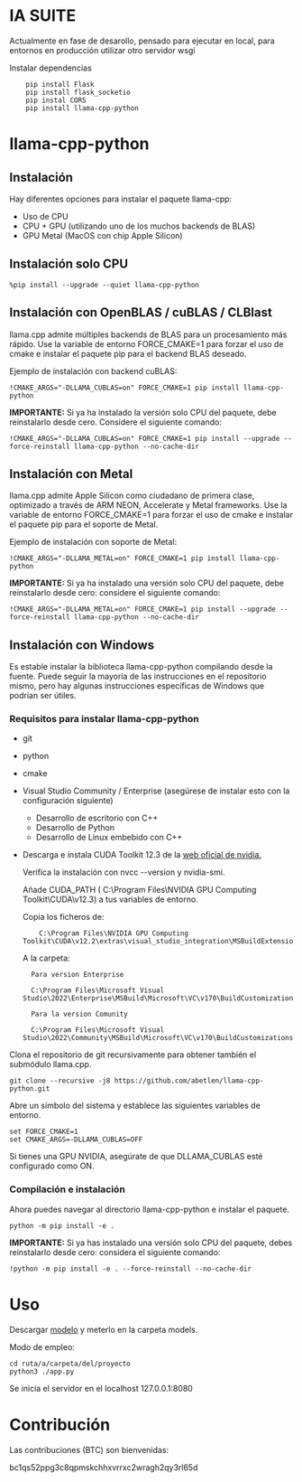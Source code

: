 <h1>IA SUITE</h1>

Actualmente en fase de desarollo, pensado para ejecutar en local,
para entornos en producción utilizar otro servidor wsgi

Instalar dependencias

        pip install Flask
        pip install flask_socketio
        pip instal CORS
        pip install llama-cpp-python 

# llama-cpp-python

## Instalación

Hay diferentes opciones para instalar el paquete llama-cpp:

- Uso de CPU
- CPU + GPU (utilizando uno de los muchos backends de BLAS)
- GPU Metal (MacOS con chip Apple Silicon)

## Instalación solo CPU

```
%pip install --upgrade --quiet llama-cpp-python
```

## Instalación con OpenBLAS / cuBLAS / CLBlast

llama.cpp admite múltiples backends de BLAS para un procesamiento más rápido. Use la variable de entorno FORCE_CMAKE=1 para forzar el uso de cmake e instalar el paquete pip para el backend BLAS deseado.

Ejemplo de instalación con backend cuBLAS:

```
!CMAKE_ARGS="-DLLAMA_CUBLAS=on" FORCE_CMAKE=1 pip install llama-cpp-python
```

**IMPORTANTE:** Si ya ha instalado la versión solo CPU del paquete, debe reinstalarlo desde cero. Considere el siguiente comando:

```
!CMAKE_ARGS="-DLLAMA_CUBLAS=on" FORCE_CMAKE=1 pip install --upgrade --force-reinstall llama-cpp-python --no-cache-dir
```

## Instalación con Metal

llama.cpp admite Apple Silicon como ciudadano de primera clase, optimizado a través de ARM NEON, Accelerate y Metal frameworks. Use la variable de entorno FORCE_CMAKE=1 para forzar el uso de cmake e instalar el paquete pip para el soporte de Metal.

Ejemplo de instalación con soporte de Metal:

```
!CMAKE_ARGS="-DLLAMA_METAL=on" FORCE_CMAKE=1 pip install llama-cpp-python
```

**IMPORTANTE:** Si ya ha instalado una versión solo CPU del paquete, debe reinstalarlo desde cero: considere el siguiente comando:

```
!CMAKE_ARGS="-DLLAMA_METAL=on" FORCE_CMAKE=1 pip install --upgrade --force-reinstall llama-cpp-python --no-cache-dir
```

## Instalación con Windows

Es estable instalar la biblioteca llama-cpp-python compilando desde la fuente. Puede seguir la mayoría de las instrucciones en el repositorio mismo, pero hay algunas instrucciones específicas de Windows que podrían ser útiles.

### Requisitos para instalar llama-cpp-python

- git
- python
- cmake
- Visual Studio Community / Enterprise (asegúrese de instalar esto con la configuración siguiente)
  - Desarrollo de escritorio con C++
  - Desarrollo de Python
  - Desarrollo de Linux embebido con C++

- Descarga e instala CUDA Toolkit 12.3 de la <a href="https://developer.nvidia.com/cuda-12-2-0-download-archive?target_os=Windows">web oficial de nvidia.</a></li>
  
    
  Verifica la instalación con nvcc --version y nvidia-smi.

  Añade CUDA_PATH ( C:\Program Files\NVIDIA GPU Computing Toolkit\CUDA\v12.3) a tus variables de entorno.

  Copia los ficheros de: 
    
          C:\Program Files\NVIDIA GPU Computing Toolkit\CUDA\v12.2\extras\visual_studio_integration\MSBuildExtensions.
   
  A la carpeta: 
  
        Para version Enterprise
      
        C:\Program Files\Microsoft Visual Studio\2022\Enterprise\MSBuild\Microsoft\VC\v170\BuildCustomizations
          
        Para la version Comunity
         
        C:\Program Files\Microsoft Visual Studio\2022\Community\MSBuild\Microsoft\VC\v170\BuildCustomizations
        


Clona el repositorio de git recursivamente para obtener también el submódulo llama.cpp.

```
git clone --recursive -j8 https://github.com/abetlen/llama-cpp-python.git
```

Abre un símbolo del sistema y establece las siguientes variables de entorno.

```
set FORCE_CMAKE=1
set CMAKE_ARGS=-DLLAMA_CUBLAS=OFF
```

Si tienes una GPU NVIDIA, asegúrate de que DLLAMA_CUBLAS esté configurado como ON.

### Compilación e instalación

Ahora puedes navegar al directorio llama-cpp-python e instalar el paquete.

```
python -m pip install -e .
```

**IMPORTANTE:** Si ya has instalado una versión solo CPU del paquete, debes reinstalarlo desde cero: considera el siguiente comando:

```
!python -m pip install -e . --force-reinstall --no-cache-dir
```

# Uso

Descargar <a href="https://huggingface.co/TheBloke/Llama-2-7B-Chat-GGUF/resolve/main/llama-2-7b-chat.Q8_0.gguf?download=true">modelo</a> y meterlo en la carpeta models.

Modo de empleo: 

    cd ruta/a/carpeta/del/proyecto
    python3 ./app.py

Se inicia el servidor en el localhost 127.0.0.1:8080


# Contribución

Las contribuciones (BTC) son bienvenidas:
        
bc1qs52ppg3c8qpmskchhxvrrxc2wragh2qy3rl65d







